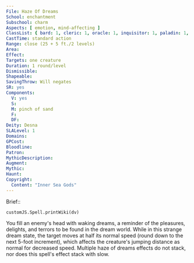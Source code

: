 ```yaml
---
File: Haze Of Dreams
School: enchantment
Subschool: charm
Aspects: [ emotion, mind-affecting ]
ClassList: { bard: 1, cleric: 1, oracle: 1, inquisitor: 1, paladin: 1, witch: 1 }
CastTime: standard action
Range: close (25 + 5 ft./2 levels)
Area: 
Effect: 
Targets: one creature
Duration: 1 round/level
Dismissible: 
Shapeable: 
SavingThrow: Will negates
SR: yes
Components:
  V: yes
  S: 
  M: pinch of sand
  F: 
  DF: 
Deity: Desna
SLALevel: 1
Domains: 
GPCost: 
Bloodline: 
Patron: 
MythicDescription: 
Augment: 
Mythic: 
Haunt: 
Copyright:
  Content: "Inner Sea Gods"
---
```

Brief:: 

```dataviewjs
customJS.Spell.printWiki(dv)
```

You fill an enemy's head with waking dreams, a reminder of the pleasures, delights, and terrors to be found in the dream world. While in this strange dream state, the target moves at half its normal speed (round down to the next 5-foot increment), which affects the creature's jumping distance as normal for decreased speed.  Multiple haze of dreams effects do not stack, nor does this spell's effect stack with slow.
